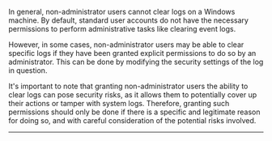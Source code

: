 In general, non-administrator users cannot clear logs on a Windows machine. By default, standard user accounts do not have the necessary permissions to perform administrative tasks like clearing event logs.

However, in some cases, non-administrator users may be able to clear specific logs if they have been granted explicit permissions to do so by an administrator. This can be done by modifying the security settings of the log in question.

It's important to note that granting non-administrator users the ability to clear logs can pose security risks, as it allows them to potentially cover up their actions or tamper with system logs. Therefore, granting such permissions should only be done if there is a specific and legitimate reason for doing so, and with careful consideration of the potential risks involved.

-------------------------------
